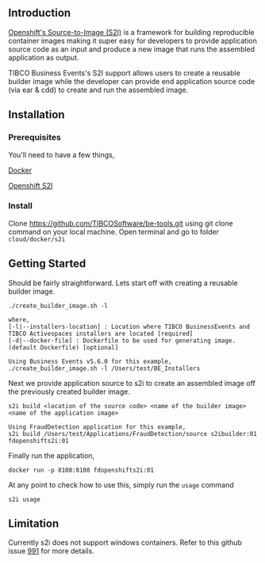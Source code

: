 ## Introduction

<a href="https://docs.openshift.com/container-platform/3.6/creating_images/s2i.html">Openshift's Source-to-Image (S2I)</a> is a framework for building reproducible container images making it super easy for developers to provide application source code as an input and produce a new image that runs the assembled application as output.


TIBCO Business Events's S2I support allows users to create a reusable builder image while the developer can provide end application source code (via ear & cdd) to create and run the assembled image.

## Installation

### Prerequisites

You'll need to have a few things, 

<p><a href="https://docs.docker.com/docker-for-mac/install/">Docker</a></p>
<p><a href="https://github.com/openshift/source-to-image">Openshift S2I</a></p>

### Install
Clone https://github.com/TIBCOSoftware/be-tools.git using git clone command on your local machine. Open terminal and go to folder `cloud/docker/s2i`


## Getting Started

Should be fairly straightforward. Lets start off with creating a reusable builder image.
    
    ./create_builder_image.sh -l
    
    where,
    [-l|--installers-location] : Location where TIBCO BusinessEvents and TIBCO Activespaces installers are located [required] 
    [-d|--docker-file] : Dockerfile to be used for generating image.(default Dockerfile) [optional]
    
    Using Business Events v5.6.0 for this example,
    ./create_builder_image.sh -l /Users/test/BE_Installers

Next we provide application source to s2i to create an assembled image off the previously created builder image.

    s2i build <location of the source code> <name of the builder image> <name of the application image>

    Using FraudDetection application for this example,
    s2i build /Users/test/Applications/FraudDetection/source s2ibuilder:01 fdopenshifts2i:01

Finally run the application,

    docker run -p 8108:8108 fdopenshifts2i:01

At any point to check how to use this, simply run the `usage` command

    s2i usage


## Limitation

Currently s2i does not support windows containers. Refer to this github issue <a href="https://github.com/openshift/source-to-image/issues/991">991</a> for more details.

